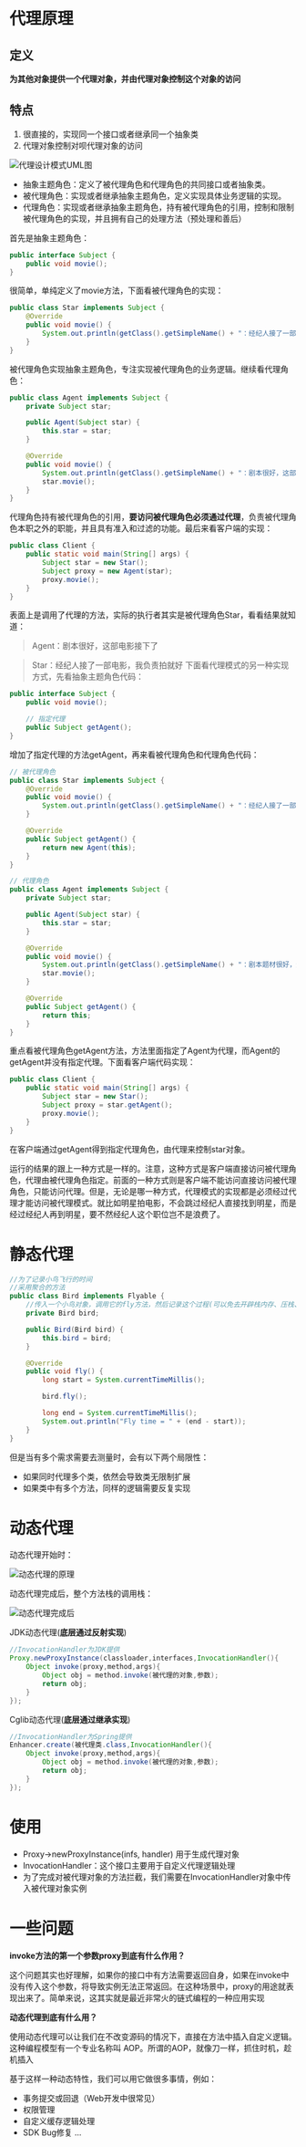 # 代理原理
## 定义
**为其他对象提供一个代理对象，并由代理对象控制这个对象的访问**
## 特点
1. 很直接的，实现同一个接口或者继承同一个抽象类
2. 代理对象控制对呗代理对象的访问

![代理设计模式UML图](代理设计模式UML图.jpg)
   - 抽象主题角色：定义了被代理角色和代理角色的共同接口或者抽象类。
   - 被代理角色：实现或者继承抽象主题角色，定义实现具体业务逻辑的实现。
   - 代理角色：实现或者继承抽象主题角色，持有被代理角色的引用，控制和限制被代理角色的实现，并且拥有自己的处理方法（预处理和善后）

首先是抽象主题角色：
```java
public interface Subject {
    public void movie();
}
```
很简单，单纯定义了movie方法，下面看被代理角色的实现：
```java
public class Star implements Subject {
    @Override
    public void movie() {
        System.out.println(getClass().getSimpleName() + "：经纪人接了一部电影，我负责拍就好");
    }
}
```
被代理角色实现抽象主题角色，专注实现被代理角色的业务逻辑。继续看代理角色：
```java
public class Agent implements Subject {
    private Subject star;

    public Agent(Subject star) {
        this.star = star;
    }

    @Override
    public void movie() {
        System.out.println(getClass().getSimpleName() + "：剧本很好，这部电影接下了");
        star.movie();
    }
}
```
代理角色持有被代理角色的引用，**要访问被代理角色必须通过代理**，负责被代理角色本职之外的职能，并且具有准入和过滤的功能。最后来看客户端的实现：
```java
public class Client {
    public static void main(String[] args) {
        Subject star = new Star();
        Subject proxy = new Agent(star);
        proxy.movie();
    }
}
```
表面上是调用了代理的方法，实际的执行者其实是被代理角色Star，看看结果就知道：
>Agent：剧本很好，这部电影接下了

>Star：经纪人接了一部电影，我负责拍就好
下面看代理模式的另一种实现方式，先看抽象主题角色代码：
```java
public interface Subject {
    public void movie();

    // 指定代理
    public Subject getAgent();
}
```
增加了指定代理的方法getAgent，再来看被代理角色和代理角色代码：
```java
// 被代理角色
public class Star implements Subject {
    @Override
    public void movie() {
        System.out.println(getClass().getSimpleName() + "：经纪人接了一部电影，我负责拍就好");
    }

    @Override
    public Subject getAgent() {
        return new Agent(this);
    }
}

// 代理角色
public class Agent implements Subject {
    private Subject star;

    public Agent(Subject star) {
        this.star = star;
    }

    @Override
    public void movie() {
        System.out.println(getClass().getSimpleName() + "：剧本题材很好，这部电影接下了");
        star.movie();
    }

    @Override
    public Subject getAgent() {
        return this;
    }
}
```
重点看被代理角色getAgent方法，方法里面指定了Agent为代理，而Agent的getAgent并没有指定代理。下面看客户端代码实现：
```java
public class Client {
    public static void main(String[] args) {
        Subject star = new Star();
        Subject proxy = star.getAgent();
        proxy.movie();
    }
}
```
在客户端通过getAgent得到指定代理角色，由代理来控制star对象。

运行的结果的跟上一种方式是一样的。注意，这种方式是客户端直接访问被代理角色，代理由被代理角色指定。前面的一种方式则是客户端不能访问直接访问被代理角色，只能访问代理。但是，无论是哪一种方式，代理模式的实现都是必须经过代理才能访问被代理模式。就比如明星拍电影，不会跳过经纪人直接找到明星，而是经过经纪人再到明星，要不然经纪人这个职位岂不是浪费了。
# 静态代理
```java
//为了记录小鸟飞行的时间
//采用聚合的方法
public class Bird implements Flyable {
    //传入一个小鸟对象，调用它的fly方法，然后记录这个过程(可以免去开辟栈内存、压栈、出栈等操作的时间)
    private Bird bird;

    public Bird(Bird bird) {
        this.bird = bird;
    }

    @Override
    public void fly() {
        long start = System.currentTimeMillis();

        bird.fly();

        long end = System.currentTimeMillis();
        System.out.println("Fly time = " + (end - start));
    }
}
```
但是当有多个需求需要去测量时，会有以下两个局限性：
* 如果同时代理多个类，依然会导致类无限制扩展
* 如果类中有多个方法，同样的逻辑需要反复实现
# 动态代理
动态代理开始时：

![动态代理的原理](动态代理.jpg)

动态代理完成后，整个方法栈的调用栈：

![动态代理完成后](动态代理成型.jpg)

JDK动态代理(**底层通过反射实现**)
```java
//InvocationHandler为JDK提供
Proxy.newProxyInstance(classloader,interfaces,InvocationHandler(){
    Object invoke(proxy,method,args){
        Object obj = method.invoke(被代理的对象,参数);
        return obj;
    }
});
```
Cglib动态代理(**底层通过继承实现**)
```java
//InvocationHandler为Spring提供
Enhancer.create(被代理类.class,InvocationHandler(){
    Object invoke(proxy,method,args){
        Object obj = method.invoke(被代理的对象,参数);
        return obj;
    }
});
```
# 使用
* Proxy->newProxyInstance(infs, handler) 用于生成代理对象
* InvocationHandler：这个接口主要用于自定义代理逻辑处理
* 为了完成对被代理对象的方法拦截，我们需要在InvocationHandler对象中传入被代理对象实例

# 一些问题
**invoke方法的第一个参数proxy到底有什么作用？**

这个问题其实也好理解，如果你的接口中有方法需要返回自身，如果在invoke中没有传入这个参数，将导致实例无法正常返回。在这种场景中，proxy的用途就表现出来了。简单来说，这其实就是最近非常火的链式编程的一种应用实现

**动态代理到底有什么用？**

使用动态代理可以让我们在不改变源码的情况下，直接在方法中插入自定义逻辑。这种编程模型有一个专业名称叫 AOP。所谓的AOP，就像刀一样，抓住时机，趁机插入

基于这样一种动态特性，我们可以用它做很多事情，例如：

* 事务提交或回退（Web开发中很常见）
* 权限管理
* 自定义缓存逻辑处理
* SDK Bug修复 ...



